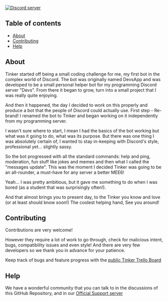 <a href="https://discord.com/invite/aymBcRP"><img src="https://discord.com/api/guilds/711189052371501107/widget.png?style=banner3" alt="Discord server" /></a>


<!-- [![Codacy Badge](https://app.codacy.com/project/badge/Grade/313bb7e106b84a9aad93d464808903fb)](https://www.codacy.com?utm_source=github.com&amp;utm_medium=referral&amp;utm_content=LordFarquhar/Tinker&amp;utm_campaign=Badge_Grade) -->

## Table of contents

- [About](#about)
- [Contributing](#contributing)
- [Help](#help)

## About

Tinker started off being a small coding challenge for me, my first bot in the complex world of Discord. The bot was originally named DevsApp and was developed to be a small personal helper bot for my programming Discord server "Devs". From there it began to grow, turn into a small project that I was really quite enjoying. 

And then it happened, the day I decided to work on this properly and produce a bot that the people of Discord could actually use. First step - Re-brand! I renamed the bot to Tinker and began working on it independently from my programming server.

I wasn't sure where to start, I mean I had the basics of the bot working but what was it going to do, what was its purpose. But there was one thing I was absolutely certain of, I wanted to stay in-keeping with Discord's style, professional yet... slightly sassy.

So the bot progressed with all the standard commands: help and ping, moderation, fun stuff like jokes and memes and then what I called the "messages update". This was the moment I decided Tinker was going to be an all-rounder, a must-have for any server a better MEE6!

Yeah... I was pretty ambitious, but it gave me something to do when I was bored (as a student that was surprisingly often!).

And that almost brings you to present day, to the Tinker you know and love (or at least should know soon!) The coolest helping hand, See you around!

## Contributing

Contributions are very welcome!

However they require a lot of work to go through, check for malicious intent, bugs, compatibility issues and even style! And there are very few developers so we thank you in advance for your patience.

Keep track of bugs and feature progress with the [public Tinker Trello Board](https://trello.com/b/Pg6aO3Wd/tinker-bot)

## Help

We have a wonderful community that you can talk to in the discussions of this GitHub Repository, and in our [Official Support server](https://discord.com/aymBcRP)
